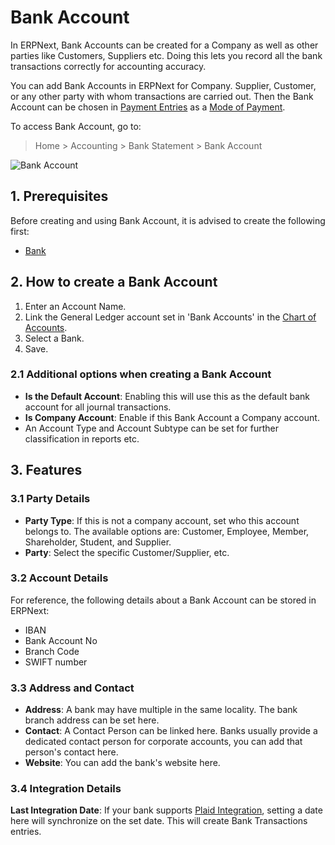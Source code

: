<!-- add-breadcrumbs -->
# Bank Account

In ERPNext, Bank Accounts can be created for a Company as well as other parties like Customers, Suppliers etc. Doing this lets you record all the bank transactions correctly for accounting accuracy.

You can add Bank Accounts in ERPNext for Company. Supplier, Customer, or any other party with whom transactions are carried out. Then the Bank Account can be chosen in [Payment Entries](/docs/v12/user/manual/en/accounts/payment-entry) as a [Mode of Payment](/docs/v12/user/manual/en/accounts/mode-of-payment).

To access Bank Account, go to:
> Home > Accounting > Bank Statement > Bank Account

![Bank Account](/docs/v12/assets/img/accounts/bank-account.png)

## 1. Prerequisites
Before creating and using Bank Account, it is advised to create the following first:

* [Bank](/docs/v12/user/manual/en/accounts/bank)

## 2. How to create a Bank Account
1. Enter an Account Name.
1. Link the General Ledger account set in 'Bank Accounts' in the [Chart of Accounts](/docs/v12/user/manual/en/accounts/chart-of-accounts).
1. Select a Bank.
1. Save.

### 2.1 Additional options when creating a Bank Account

* **Is the Default Account**: Enabling this will use this as the default bank account for all journal transactions.
* **Is Company Account**: Enable if this Bank Account a Company account.
* An Account Type and Account Subtype can be set for further classification in reports etc.

## 3. Features
### 3.1 Party Details

* **Party Type**: If this is not a company account, set who this account belongs to. The available options are: Customer, Employee, Member, Shareholder, Student, and Supplier.
* **Party**: Select the specific Customer/Supplier, etc.

### 3.2 Account Details

For reference, the following details about a Bank Account can be stored in ERPNext:

* IBAN
* Bank Account No
* Branch Code
* SWIFT number

### 3.3 Address and Contact

* **Address**: A bank may have multiple in the same locality. The bank branch address can be set here.
* **Contact**: A Contact Person can be linked here. Banks usually provide a dedicated contact person for corporate accounts, you can add that person's contact here.
* **Website**: You can add the bank's website here.

### 3.4 Integration Details

**Last Integration Date**: If your bank supports [Plaid Integration](/docs/v12/user/manual/en/erpnext_integration/plaid_integration), setting a date here will synchronize on the set date. This will create Bank Transactions entries.
